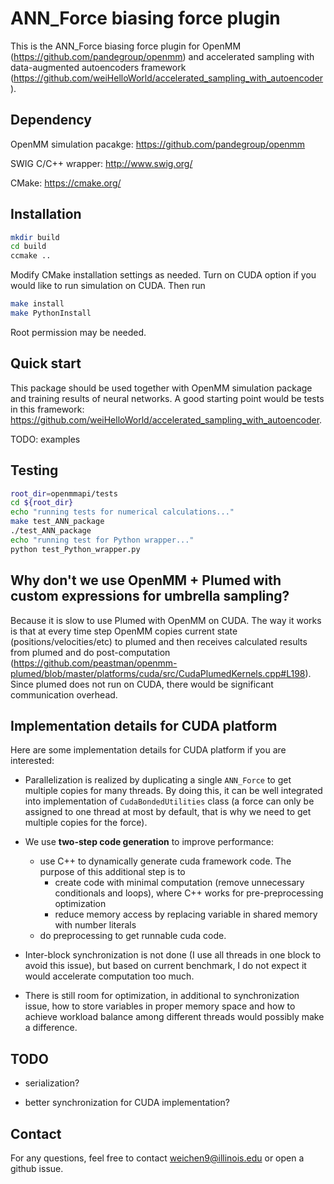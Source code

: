 # ANN_Force biasing force plugin

This is the ANN_Force biasing force plugin for OpenMM (https://github.com/pandegroup/openmm) and accelerated sampling with data-augmented autoencoders framework (https://github.com/weiHelloWorld/accelerated_sampling_with_autoencoder).

## Dependency

OpenMM simulation pacakge: https://github.com/pandegroup/openmm

SWIG C/C++ wrapper: http://www.swig.org/

CMake: https://cmake.org/

## Installation

```bash
mkdir build
cd build
ccmake ..
```

Modify CMake installation settings as needed.  Turn on CUDA option if you would like to run simulation on CUDA.  Then run

```bash
make install
make PythonInstall
```

Root permission may be needed.

## Quick start

This package should be used together with OpenMM simulation package and training results of neural networks.  A good starting point would be tests in this framework: https://github.com/weiHelloWorld/accelerated_sampling_with_autoencoder.

TODO: examples

## Testing

```bash
root_dir=openmmapi/tests
cd ${root_dir}
echo "running tests for numerical calculations..."
make test_ANN_package
./test_ANN_package
echo "running test for Python wrapper..."
python test_Python_wrapper.py
```

## Why don't we use OpenMM + Plumed with custom expressions for umbrella sampling?

Because it is slow to use Plumed with OpenMM on CUDA.  The way it works is that at every time step OpenMM copies current state (positions/velocities/etc) to plumed and then receives calculated results from plumed and do post-computation (https://github.com/peastman/openmm-plumed/blob/master/platforms/cuda/src/CudaPlumedKernels.cpp#L198).  Since plumed does not run on CUDA, there would be significant communication overhead.


## Implementation details for CUDA platform

Here are some implementation details for CUDA platform if you are interested:

- Parallelization is realized by duplicating a single `ANN_Force` to get multiple copies for many threads.  By doing this, it can be well integrated into implementation of `CudaBondedUtilities` class (a force can only be assigned to one thread at most by default, that is why we need to get multiple copies for the force).

- We use **two-step code generation** to improve performance: 
    - use C++ to dynamically generate cuda framework code.  The purpose of this additional step is to
        - create code with minimal computation (remove unnecessary conditionals and loops), where C++ works for pre-preprocessing optimization
        - reduce memory access by replacing variable in shared memory with number literals
    - do preprocessing to get runnable cuda code.

- Inter-block synchronization is not done (I use all threads in one block to avoid this issue), but based on current benchmark, I do not expect it would accelerate computation too much.

- There is still room for optimization, in additional to synchronization issue, how to store variables in proper memory space and how to achieve workload balance among different threads would possibly make a difference.

## TODO

- serialization?

- better synchronization for CUDA implementation?

## Contact

For any questions, feel free to contact weichen9@illinois.edu or open a github issue.

